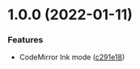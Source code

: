 # 1.0.0 (2022-01-11)


### Features

* CodeMirror Ink mode ([c291e18](https://github.com/shana/codemirror-mode-ink/commit/c291e183cd87ad59873768612473b52f89b771cc))
